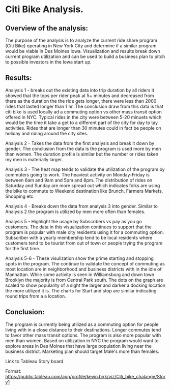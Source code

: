 # Citi Bike Analysis. 

## Overview of the analysis:

The purpose of the analysis is to analyze the current ride share program (Citi Bike) operating in New York City and determine if a similar program would be viable in Des Moines Iowa. Visualization and results break down current program utilization and can be used to build a business plan to pitch to possible investors in the Iowa start up. 

## Results: 

Analysis 1 - breaks out the existing data into  trip duration by all riders it showed that the tops per rider peak at 5+ minutes and decreased  from there as the duration the the ride gets longer, there were less than 2000 rides that lasted longer than 1 hr. The conclusion draw from this data is that citi bike is used locally ad a commuting option vs other mass transit option offered in NYC.  Typical rides in the city were between 5-20 minuets which would be the time it take a get to a different part of the city for day to tay activities. Rides that are longer than 30 minutes could in fact be people on holiday and riding around the city sites. 

Analysis 2 -  Takes the data from the first analysis and break it down by gender. The conclusion from the data is the program is used more by men than women. The duration profile is similar but the number or rides taken my men is materially larger. 

Analysis 3 - The heat map tends to validate the utilization of the program by commuters going to work. The heaviest activity on Monday-Friday is between 6am and 9am and 5pm and 8pm. The distribution of rides on Saturday and Sunday are more spread out which indicates folks are using the bike to commute to Weekend destination like Brunch, Farmers Markets, Shopping etc. 

Analysis 4 - Breaks down the data from analysis 3 into gender. Similar to Analysis 2 the program is utilized by men more often than females. 

Analysis 5 - Highlight the usage by Subscribers vs pay as you go customers. The data in this visualization continues to support that the program is popular with male city residents using it for a commuting option. Subscriber with a yearly membership tend to be local residents where customers tend to be tourist from out of town or people trying the program for the first time. 

Analysis 5-6 - These visulization show the prime starting and stopping spots in the program. The continue to validate the concept of commuting as most location are in neighborhood and business districts with in the idle of Manhattan. While some activity is seen in Williamsburg and down town Brooklyn  the majority is from Central Park south. The dots on the graph are scaled to show popularity of a sight the larger and darker a docking location the more utilized it is. The charts for Start and stop are similar indicating round trips from a a location. 

## Conclusion:

The program is currently being utilized as a commuting option for people living with in a close distance to their destinations. Longer commutes tend to favor other mass transit options. The program is also more popular with men than women. Based on utilization in NYC the program would want to explore areas in Des Moines that have large population living near the business district. Marketing plan should target Male's more than females. 

 Link to Tableau Story board.

Format: https://public.tableau.com/app/profile/kevin.birk/viz/Citi_bike_chalange/Story1

